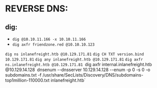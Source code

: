 # REVERSE DNS:
## dig:
- `dig @10.10.11.166 -x 10.10.11.166`
- `dig axfr friendzone.red @10.10.10.123`

`dig ns inlanefreight.htb @10.129.171.81`
`dig CH TXT version.bind 10.129.171.81`
`dig any inlanefreight.htb @10.129.171.81`
`dig axfr ns.inlanefreight.htb @10.129.171.81
`dig axfr internal.inlanefreight.htb @10.129.14.128`
`dnsenum --dnsserver 10.129.14.128 --enum -p 0 -s 0 -o subdomains.txt -f /usr/share/SecLists/Discovery/DNS/subdomains-top1million-110000.txt inlanefreight.htb`
